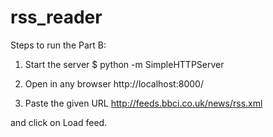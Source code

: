 # rss_reader

Steps to run the Part B:

1. Start the server
$ python -m SimpleHTTPServer

2. Open in any browser
http://localhost:8000/

3. Paste the given URL
http://feeds.bbci.co.uk/news/rss.xml

and click on Load feed.
